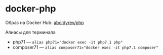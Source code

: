 # docker-php

Образ на Docker Hub: [aboldyrev/php](https://hub.docker.com/r/aboldyrev/php)

Алиасы для терминала
 - php71 — ``alias php71="docker exec -it php7.1 php"``
 - composer71 — ``alias composer71="docker exec -it php7.1 composer"``

